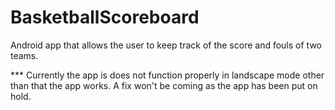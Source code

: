 # BasketballScoreboard
Android app that allows the user to keep track of the score and fouls of two teams.

*** Currently the app is does not function properly in landscape mode other than that the app works. A fix won't be coming as the app has 
been put on hold.
